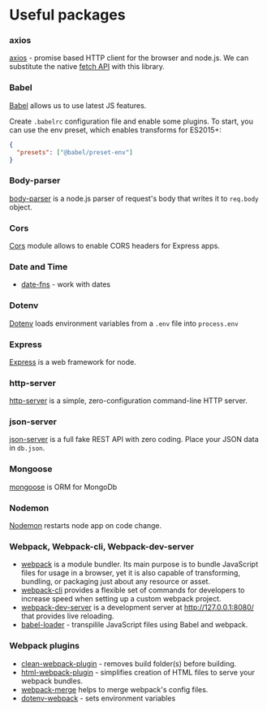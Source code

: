 # Useful packages

### axios

[axios](https://github.com/axios/axios) - promise based HTTP client for the browser and node.js. We can substitute the native [fetch API](https://developer.mozilla.org/en-US/docs/Web/API/Fetch_API/Using_Fetch) with this library.

### Babel

[Babel](https://babeljs.io/setup#installation) allows us to use latest JS features.

Create `.babelrc` configuration file and enable some plugins. To start, you can use the env preset, which enables transforms for ES2015+:

```json
{
  "presets": ["@babel/preset-env"]
}
```

### Body-parser

[body-parser](https://github.com/expressjs/body-parser) is a node.js parser of request's body that writes it to `req.body` object.

### Cors

[Cors](https://github.com/expressjs/cors) module allows to enable CORS headers for Express apps.

### Date and Time

- [date-fns](https://github.com/date-fns/date-fns) - work with dates

### Dotenv

[Dotenv](https://github.com/motdotla/dotenv) loads environment variables from a `.env` file into `process.env`

### Express

[Express](https://github.com/expressjs/express) is a web framework for node.

### http-server

[http-server](https://github.com/http-party/http-server) is a simple, zero-configuration command-line HTTP server.

### json-server

[json-server](https://www.npmjs.com/package/json-server) is a full fake REST API with zero coding. Place your JSON data in `db.json`.

### Mongoose

[mongoose](https://github.com/Automattic/mongoose/) is ORM for MongoDb 

### Nodemon

[Nodemon](https://github.com/remy/nodemon) restarts node app on code change.

### Webpack, Webpack-cli, Webpack-dev-server

- [webpack](https://github.com/webpack/webpack) is a module bundler. Its main purpose is to bundle JavaScript files for usage in a browser, 
  yet it is also capable of transforming, bundling, or packaging just about any resource or asset. 
- [webpack-cli](https://github.com/webpack/webpack-cli) provides a flexible set of commands for developers 
to increase speed when setting up a custom webpack project.
- [webpack-dev-server](https://github.com/webpack/webpack-dev-server) is a development server at http://127.0.0.1:8080/ that provides live reloading.
- [babel-loader](https://webpack.js.org/loaders/babel-loader/) - transpilile JavaScript files using Babel and webpack.

### Webpack plugins

- [clean-webpack-plugin](https://github.com/johnagan/clean-webpack-plugin) - removes build folder(s) before building.
- [html-webpack-plugin](https://github.com/jantimon/html-webpack-plugin) - simplifies creation of HTML files to serve your webpack bundles.
- [webpack-merge](https://github.com/survivejs/webpack-merge) helps to merge webpack's config files.
- [dotenv-webpack](https://github.com/mrsteele/dotenv-webpack) - sets environment variables
